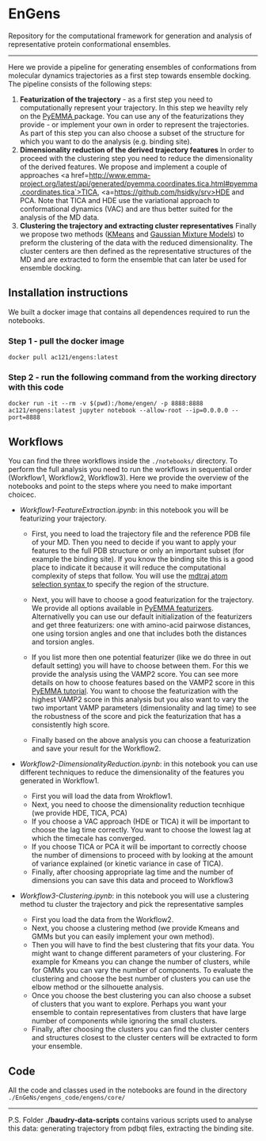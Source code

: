 # EnGens
Repository for the computational framework for generation and analysis of representative protein conformational ensembles.
___

Here we provide a pipeline for generating ensembles of conformations from molecular dynamics trajectories as a first step towards ensemble docking.
The pipeline consists of the following steps:

  1. **Featurization of the trajectory** - as a first step you need to computationally represent your trajectory. In this step we heavilty rely on the <a href=http://www.emma-project.org/latest/> PyEMMA </a> package. You can use any of the featurizations they provide - or implement your own in order to represent the trajectories. As part of this step you can also choose a subset of the structure for which you want to do the analysis (e.g. binding site). 
  2. **Dimensionality reduction of the derived trajectory features** In order to proceed with the clustering step you need to reduce the dimensionality of the derived features. We propose and implement a couple of approaches <a href=http://www.emma-project.org/latest/api/generated/pyemma.coordinates.tica.html#pyemma.coordinates.tica`>TICA</a>, <a=https://github.com/hsidky/srv>HDE</a> and PCA. Note that TICA and HDE use the variational approach to conformational dynamics (VAC) and are thus better suited for the analysis of the MD data.
  3. **Clustering the trajectory and extracting cluster representatives** Finally we propose two methods (<a href=https://scikit-learn.org/stable/modules/generated/sklearn.cluster.KMeans.html>KMeans</a> and <a href=https://scikit-learn.org/stable/modules/mixture.html>Gaussian Mixture Models</a>) to preform the clustering of the data with the reduced dimensionality. The cluster centers are then defined as the representative structures of the MD and are extracted to form the ensemble that can later be used for ensemble docking.
  



## Installation instructions

We built a docker image that contains all dependences required to run the notebooks.

### Step 1 - pull the docker image 

`docker pull ac121/engens:latest`


### Step 2 - run the following command from the working directory with this code

`docker run -it --rm -v $(pwd):/home/engen/ -p 8888:8888 ac121/engens:latest jupyter notebook --allow-root --ip=0.0.0.0 --port=8888`


## Workflows

You can find the three workflows inside the `./notebooks/` directory. To perform the full analysis you need to run the workflows in sequential order (Workflow1, Workflow2, Workflow3). Here we provide the overview of the notebooks and point to the steps where you need to make important choicec.

* *Workflow1-FeatureExtraction.ipynb*: in this notebook you will be featurizing your trajectory. 
 
    * First, you need to load the trajectory file and the reference PDB file of your MD. Then you need to decide if you want to apply your features to the full PDB structure or only an important subset (for example the binding site). If you know the binding site this is a good place to indicate it because it will reduce the computational complexity of steps that follow. You will use the <a href=https://mdtraj.org/1.9.4/atom_selection.html>mdtraj atom selection syntax </a> to specify the region of the structure. 

    * Next, you will have to choose a good featurization for the trajectory. We provide all options available in  <a href=http://www.emma-project.org/latest/api/generated/pyemma.coordinates.featurizer.html>PyEMMA featurizers</a>. Alternativelly you can use our default initialization of the featurizers and get three featurizers: one with amino-acid pairwose distances, one using torsion angles and one that includes both the distances and torsion angles. 
    
    * If you list more then one potential featurizer (like we do three in out default setting) you will have to choose between them. For this we provide the analysis using the VAMP2 score. You can see more details on how to choose features based on the VAMP2 score in this <a href=http://www.emma-project.org/latest/tutorials/notebooks/00-pentapeptide-showcase.html>PyEMMA tutorial</a>. You want to choose the featurization with the highest VAMP2 score in this analysis but you also want to vary the two important VAMP parameters (dimensionality and lag time) to see the robustness of the score and pick the featurization that has a consistently high score.

    * Finally based on the above analysis you can choose a featurization and save your result for the Workflow2.

* *Workflow2-DimensionalityReduction.ipynb*: in this notebook you can use different techniques to reduce the dimensionality of the features you generated in Workflow1.
    
    *   First you will load the data from Wrokflow1.
    *   Next, you need to choose the dimensionality reduction tecnhique (we provide HDE, TICA, PCA)
    *   If you choose a VAC approach (HDE or TICA) it will be important to choose the lag time correctly. You want to choose the lowest lag at which the timecale has converged. 
    *   If you choose TICA or PCA it will be important to correctly choose the number of dimensions to proceed with by looking at the amount of variance explained (or kinetic variance in case of TICA).
    *   Finally, after choosing appropriate lag time and the number of dimensions you can save this data  and proceed to Workflow3
    
* *Workflow3-Clustering.ipynb*: in this notebook you will use a clustering method tu cluster the trajectory and pick the representative samples

    * First you load the data from the Workflow2.
    * Next, you choose a clustering method (we provide Kmeans and GMMs but you can easily implement your own method).
    * Then you will have to find the best clustering that fits your data. You might want to change different parameters of your clustering. For example for Kmeans you can change the number of clusters, while for GMMs you can vary the number of components. To evaluate the clustering and choose the best number of clusters you can use the elbow method or the silhouette analysis.
    * Once you choose the best clustering you can also choose a subset of clusters that you want to explore. Perhaps you want your ensemble to contain representatives from clusters that have large number of components while ignoring the small clusters. 
    * Finally, after choosing the clusters you can find the cluster centers and structures closest to the cluster centers will be extracted to form your ensemble.

## Code

All the code and classes used in the notebooks are found in the directory `./EnGeNs/engens_code/engens/core/`

___

P.S. Folder **./baudry-data-scripts** contains various scripts used to analyse this data: generating trajectory from pdbqt files, extracting the binding site.

